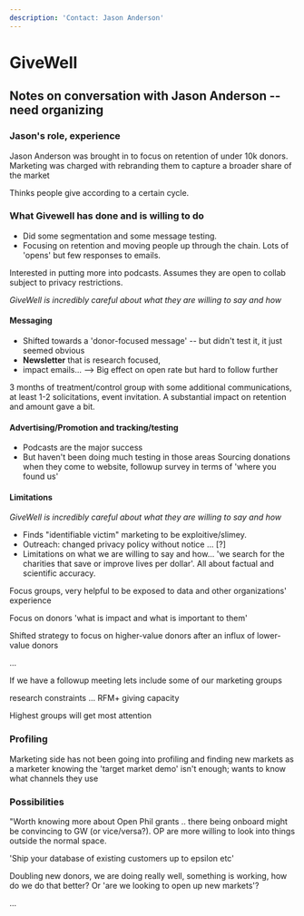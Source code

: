 ```yaml
---
description: 'Contact: Jason Anderson'
---
```


# GiveWell

## Notes on conversation with Jason Anderson -- need organizing

### Jason's role, experience 

Jason Anderson was brought in to focus on retention of under 10k donors. Marketing was charged with rebranding them to capture a broader share of the market  
  
Thinks people give according to a certain cycle.  


### What Givewell has done and is willing to do 

* Did some segmentation and some message testing. 
* Focusing on retention and moving people up through the chain. Lots of 'opens' but few responses to emails.  

Interested in putting more into podcasts. Assumes they are open to collab subject to privacy restrictions.

_GiveWell is incredibly careful about what they are willing to say and how_

#### Messaging

*  Shifted towards a 'donor-focused message' -- but didn't test it, it just seemed obvious
* **Newsletter** that is research focused, 
* impact emails... --&gt; Big effect on open rate but hard to follow further

3 months of treatment/control group with some additional communications, at least 1-2 solicitations, event invitation. A substantial impact on retention and amount gave a bit.  


#### Advertising/Promotion and tracking/testing

* Podcasts are the major success 
* But haven't been doing much testing in those areas Sourcing donations when they come to website, followup survey in terms of 'where you found us'

#### Limitations

_GiveWell is incredibly careful about what they are willing to say and how_

* Finds "identifiable victim" marketing to be exploitive/slimey.
* Outreach: changed privacy policy without notice ... \[?\]
*  Limitations on what we are willing to say and how... 'we search for the charities that save or improve lives per dollar'. All about factual and scientific accuracy.

Focus groups, very helpful to be exposed to data and other organizations' experience

Focus on donors 'what is impact and what is important to them'

Shifted strategy to focus on higher-value donors after an influx of lower-value donors

...

If we have a followup meeting lets include some of our marketing groups

research constraints ... RFM+ giving capacity

Highest groups will get most attention

### Profiling

Marketing side has not been going into profiling and finding new markets as a marketer knowing the 'target market demo' isn't enough; wants to know what channels they use  


### Possibilities

  
"Worth knowing more about Open Phil grants .. there being onboard might be convincing to GW \(or vice/versa?\). OP are more willing to look into things outside the normal space.

'Ship your database of existing customers up to epsilon etc'

Doubling new donors, we are doing really well, something is working, how do we do that better? Or 'are we looking to open up new markets'?

...


